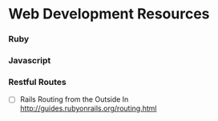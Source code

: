 Web Development Resources
=========================

### Ruby

### Javascript

### Restful Routes

- [ ] Rails Routing from the Outside In  http://guides.rubyonrails.org/routing.html

